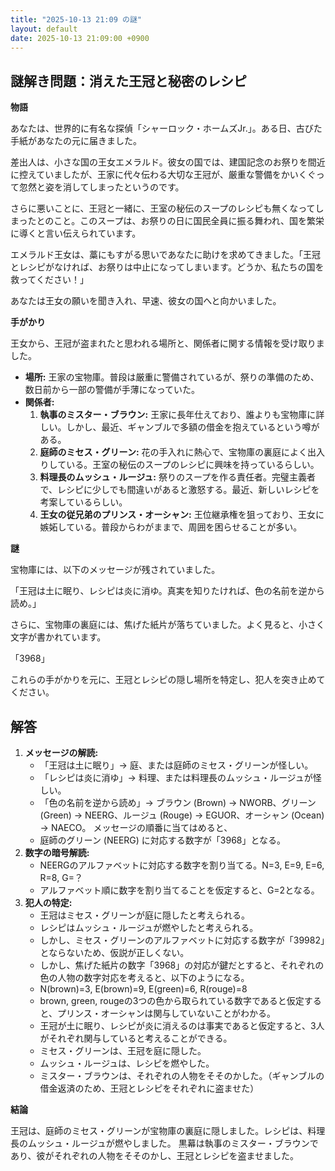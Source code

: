 ```yaml
---
title: "2025-10-13 21:09 の謎"
layout: default
date: 2025-10-13 21:09:00 +0900
---
```

## 謎解き問題：消えた王冠と秘密のレシピ

**物語**

あなたは、世界的に有名な探偵「シャーロック・ホームズJr.」。ある日、古びた手紙があなたの元に届きました。

差出人は、小さな国の王女エメラルド。彼女の国では、建国記念のお祭りを間近に控えていましたが、王家に代々伝わる大切な王冠が、厳重な警備をかいくぐって忽然と姿を消してしまったというのです。

さらに悪いことに、王冠と一緒に、王室の秘伝のスープのレシピも無くなってしまったとのこと。このスープは、お祭りの日に国民全員に振る舞われ、国を繁栄に導くと言い伝えられています。

エメラルド王女は、藁にもすがる思いであなたに助けを求めてきました。「王冠とレシピがなければ、お祭りは中止になってしまいます。どうか、私たちの国を救ってください！」

あなたは王女の願いを聞き入れ、早速、彼女の国へと向かいました。

**手がかり**

王女から、王冠が盗まれたと思われる場所と、関係者に関する情報を受け取りました。

*   **場所:** 王家の宝物庫。普段は厳重に警備されているが、祭りの準備のため、数日前から一部の警備が手薄になっていた。
*   **関係者:**
    1.  **執事のミスター・ブラウン:** 王家に長年仕えており、誰よりも宝物庫に詳しい。しかし、最近、ギャンブルで多額の借金を抱えているという噂がある。
    2.  **庭師のミセス・グリーン:** 花の手入れに熱心で、宝物庫の裏庭によく出入りしている。王室の秘伝のスープのレシピに興味を持っているらしい。
    3.  **料理長のムッシュ・ルージュ:** 祭りのスープを作る責任者。完璧主義者で、レシピに少しでも間違いがあると激怒する。最近、新しいレシピを考案しているらしい。
    4.  **王女の従兄弟のプリンス・オーシャン:** 王位継承権を狙っており、王女に嫉妬している。普段からわがままで、周囲を困らせることが多い。

**謎**

宝物庫には、以下のメッセージが残されていました。

「王冠は土に眠り、レシピは炎に消ゆ。真実を知りたければ、色の名前を逆から読め。」

さらに、宝物庫の裏庭には、焦げた紙片が落ちていました。よく見ると、小さく文字が書かれています。

「3968」

これらの手がかりを元に、王冠とレシピの隠し場所を特定し、犯人を突き止めてください。

## 解答

1.  **メッセージの解読:**
    *   「王冠は土に眠り」→ 庭、または庭師のミセス・グリーンが怪しい。
    *   「レシピは炎に消ゆ」→ 料理、または料理長のムッシュ・ルージュが怪しい。
    *   「色の名前を逆から読め」→ ブラウン (Brown) → NWORB、グリーン (Green) → NEERG、ルージュ (Rouge) → EGUOR、オーシャン (Ocean) → NAECO。
    メッセージの順番に当てはめると、
    *   庭師のグリーン (NEERG) に対応する数字が「3968」となる。
2.  **数字の暗号解読:**
    *   NEERGのアルファベットに対応する数字を割り当てる。N=3, E=9, E=6, R=8, G=？
    *   アルファベット順に数字を割り当てることを仮定すると、G=2となる。
3.  **犯人の特定:**
    *   王冠はミセス・グリーンが庭に隠したと考えられる。
    *   レシピはムッシュ・ルージュが燃やしたと考えられる。
    *   しかし、ミセス・グリーンのアルファベットに対応する数字が「39982」とならないため、仮説が正しくない。
    *   しかし、焦げた紙片の数字「3968」の対応が鍵だとすると、それぞれの色の人物の数字対応を考えると、以下のようになる。
    *   N(brown)=3, E(brown)=9, E(green)=6, R(rouge)=8
    *   brown, green, rougeの3つの色から取られている数字であると仮定すると、プリンス・オーシャンは関与していないことがわかる。
    *   王冠が土に眠り、レシピが炎に消えるのは事実であると仮定すると、3人がそれぞれ関与していると考えることができる。
    *   ミセス・グリーンは、王冠を庭に隠した。
    *   ムッシュ・ルージュは、レシピを燃やした。
    *   ミスター・ブラウンは、それぞれの人物をそそのかした。（ギャンブルの借金返済のため、王冠とレシピをそれぞれに盗ませた）

**結論**

王冠は、庭師のミセス・グリーンが宝物庫の裏庭に隠しました。レシピは、料理長のムッシュ・ルージュが燃やしました。
黒幕は執事のミスター・ブラウンであり、彼がそれぞれの人物をそそのかし、王冠とレシピを盗ませました。
